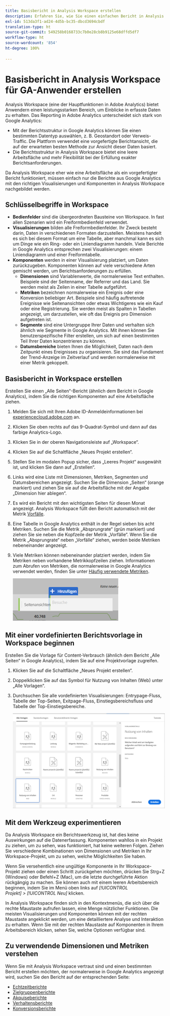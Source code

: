 ```yaml
---
title: Basisbericht in Analysis Workspace erstellen
description: Erfahren Sie, wie Sie einen einfachen Bericht in Analysis Workspace in einem Format erstellen, das auf Anwender ausgerichtet ist, die mit Drittanbieter-Tools wie Google Analytics vertraut sind.
exl-id: 513da3f1-ad24-4d5b-bc35-dbcd3694cbdf
translation-type: ht
source-git-commit: 549258b0168733c7b0e28cb8b9125e68dffd5df7
workflow-type: ht
source-wordcount: '854'
ht-degree: 100%

---
```


# Basisbericht in Analysis Workspace für GA-Anwender erstellen

Analysis Workspace (eine der Hauptfunktionen in Adobe Analytics) bietet Anwendern einen leistungsstarken Bereich, um Einblicke in erfasste Daten zu erhalten. Das Reporting in Adobe Analytics unterscheidet sich stark von Google Analytics:

* Mit der Berichtsstruktur in Google Analytics können Sie einen bestimmten Datentyp auswählen, z. B. Geostandort oder Verweis-Traffic. Die Plattform verwendet eine vorgefertigte Berichtansicht, die auf der erwarteten besten Methode zur Ansicht dieser Daten basiert.
* Die Berichtsstruktur in Analysis Workspace bietet eine leere Arbeitsfläche und mehr Flexibilität bei der Erfüllung exakter Berichtsanforderungen.

Da Analysis Workspace eher wie eine Arbeitsfläche als ein vorgefertigter Bericht funktioniert, müssen einfach nur die Berichte aus Google Analytics mit den richtigen Visualisierungen und Komponenten in Analysis Workspace nachgebildet werden.

## Schlüsselbegriffe in Workspace

* **Bedienfelder** sind die übergeordneten Bausteine von Workspace. In fast allen Szenarien wird ein Freiformbedienfeld verwendet.
* **Visualisierungen** bilden alle Freiformbedienfelder. Ihr Zweck besteht darin, Daten in verschiedenen Formaten darzustellen. Meistens handelt es sich bei diesem Format um eine Tabelle, aber manchmal kann es sich um Dinge wie ein Ring- oder ein Liniendiagramm handeln. Viele Berichte in Google Analytics entsprechen zwei Visualisierungen: einem Liniendiagramm und einer Freiformtabelle.
* **Komponenten** werden in einer Visualisierung platziert, um Daten zurückzugeben. Komponenten können auf viele verschiedene Arten gemischt werden, um Berichtsanforderungen zu erfüllen.
   * **Dimensionen** sind Variablenwerte, die normalerweise Text enthalten. Beispiele sind der Seitenname, der Referrer und das Land. Sie werden meist als Zeilen in einer Tabelle aufgeführt.
   * **Metriken** bezeichnen normalerweise ein Ereignis oder eine Konversion beliebiger Art. Beispiele sind häufig auftretende Ereignisse wie Seitenansichten oder etwas Wichtigeres wie ein Kauf oder eine Registrierung. Sie werden meist als Spalten in Tabellen angezeigt, um darzustellen, wie oft das Ereignis pro Dimension aufgetreten ist.
   * **Segmente** sind eine Untergruppe Ihrer Daten und verhalten sich ähnlich wie Segmente in Google Analytics. Mit ihnen können Sie benutzerspezifische Filter erstellen, um sich auf einen bestimmten Teil Ihrer Daten konzentrieren zu können.
   * **Datumsbereiche** bieten Ihnen die Möglichkeit, Daten nach dem Zeitpunkt eines Ereignisses zu organisieren. Sie sind das Fundament der Trend-Anzeige im Zeitverlauf und werden normalerweise mit einer Metrik gekoppelt.

## Basisbericht in Workspace erstellen

Erstellen Sie einen „Alle Seiten“-Bericht (ähnlich dem Bericht in Google Analytics), indem Sie die richtigen Komponenten auf eine Arbeitsfläche ziehen.

1. Melden Sie sich mit Ihren Adobe ID-Anmeldeinformationen bei [experiencecloud.adobe.com](https://experiencecloud.adobe.com) an.
1. Klicken Sie oben rechts auf das 9-Quadrat-Symbol und dann auf das farbige Analytics-Logo.
1. Klicken Sie in der oberen Navigationsleiste auf „Workspace“.
1. Klicken Sie auf die Schaltfläche „Neues Projekt erstellen“.
1. Stellen Sie im modalen Popup sicher, dass „Leeres Projekt“ ausgewählt ist, und klicken Sie dann auf „Erstellen“.
1. Links wird eine Liste mit Dimensionen, Metriken, Segmenten und Datumsbereichen angezeigt. Suchen Sie die Dimension „Seiten“ (orange markiert) und ziehen Sie sie auf die Arbeitsfläche mit der Angabe „Dimension hier ablegen“.
1. Es wird ein Bericht mit den wichtigsten Seiten für diesen Monat angezeigt. Analysis Workspace füllt den Bericht automatisch mit der Metrik [Vorfälle](/help/components/metrics/occurrences.md).
1. Eine Tabelle in Google Analytics enthält in der Regel sieben bis acht Metriken. Suchen Sie die Metrik „Absprungrate“ (grün markiert) und ziehen Sie sie neben die Kopfzeile der Metrik „Vorfälle“. Wenn Sie die Metrik „Absprungrate“ neben „Vorfälle“ ziehen, werden beide Metriken nebeneinander angezeigt.
1. Viele Metriken können nebeneinander platziert werden, indem Sie Metriken neben vorhandene Metrikkopfzeilen ziehen. Informationen zum Abrufen von Metriken, die normalerweise in Google Analytics verwendet werden, finden Sie unter [Häufig verwendete Metriken](common-metrics.md).

   ![Neue Metrik](/help/technotes/ga-to-aa/assets/new_metric.png)

## Mit einer vordefinierten Berichtsvorlage in Workspace beginnen

Erstellen Sie die Vorlage für Content-Verbrauch (ähnlich dem Bericht „Alle Seiten“ in Google Analytics), indem Sie auf eine Projektvorlage zugreifen.

1. Klicken Sie auf die Schaltfläche „Neues Projekt erstellen“.
1. Doppelklicken Sie auf das Symbol für Nutzung von Inhalten (Web) unter „Alle Vorlagen“.
1. Durchsuchen Sie alle vordefinierten Visualisierungen: Entrypage-Fluss, Tabelle der Top-Seiten, Exitpage-Fluss, Einstiegsbereichsfluss und Tabelle der Top-Einstiegsbereiche.

   ![Vorlagenauswahl](/help/technotes/ga-to-aa/assets/content_consumption_template.png)

## Mit dem Werkzeug experimentieren

Da Analysis Workspace ein Berichtswerkzeug ist, hat dies keine Auswirkungen auf die Datenerfassung. Komponenten wahllos in ein Projekt zu ziehen, um zu sehen, was funktioniert, hat keine weiteren Folgen. Ziehen Sie verschiedene Kombinationen von Dimensionen und Metriken in Ihr Workspace-Projekt, um zu sehen, welche Möglichkeiten Sie haben.

Wenn Sie versehentlich eine ungültige Komponente in Ihr Workspace-Projekt ziehen oder einen Schritt zurückgehen möchten, drücken Sie Strg+Z (Windows) oder Befehl+Z (Mac), um die letzte durchgeführte Aktion rückgängig zu machen. Sie können auch mit einem leeren Arbeitsbereich beginnen, indem Sie im Menü oben links auf *[!UICONTROL Projekt] > [!UICONTROL Neu]* klicken.

In Analysis Workspace finden sich in den Kontextmenüs, die sich über die rechte Maustaste aufrufen lassen, eine Menge nützlicher Funktionen. Die meisten Visualisierungen und Komponenten können mit der rechten Maustaste angeklickt werden, um eine detailliertere Analyse und Interaktion zu erhalten. Wenn Sie mit der rechten Maustaste auf Komponenten in Ihrem Arbeitsbereich klicken, sehen Sie, welche Optionen verfügbar sind.

## Zu verwendende Dimensionen und Metriken verstehen

Wenn Sie mit Analysis Workspace vertraut sind und einen bestimmten Bericht erstellen möchten, der normalerweise in Google Analytics angezeigt wird, suchen Sie den Bericht auf der entsprechenden Seite:

* [Echtzeitberichte](realtime-reports.md)
* [Zielgruppenberichte](audience-reports.md)
* [Akquiseberichte](acquisition-reports.md)
* [Verhaltensberichte](behavior-reports.md)
* [Konversionsberichte](conversions-reports.md)
